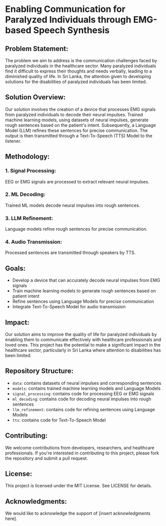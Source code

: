 # Enabling Communication for Paralyzed Individuals through EMG-based Speech Synthesis

## Problem Statement:
The problem we aim to address is the communication challenges faced by paralyzed individuals in the healthcare sector. Many paralyzed individuals find it difficult to express their thoughts and needs verbally, leading to a diminished quality of life. In Sri Lanka, the attention given to developing solutions for the disabilities of paralyzed individuals has been limited.

## Solution Overview:
Our solution involves the creation of a device that processes EMG signals from paralyzed individuals to decode their neural impulses. Trained machine learning models, using datasets of neural impulses, generate rough sentences based on the patient's intent. Subsequently, a Language Model (LLM) refines these sentences for precise communication. The output is then transmitted through a Text-To-Speech (TTS) Model to the listener.

## Methodology:

### 1. Signal Processing:
EEG or EMG signals are processed to extract relevant neural impulses.

### 2. ML Decoding:
Trained ML models decode neural impulses into rough sentences.

### 3. LLM Refinement:
Language models refine rough sentences for precise communication.

### 4. Audio Transmission:
Processed sentences are transmitted through speakers by TTS.

## Goals:

* Develop a device that can accurately decode neural impulses from EMG signals
* Train machine learning models to generate rough sentences based on patient intent
* Refine sentences using Language Models for precise communication
* Integrate Text-To-Speech Model for audio transmission

## Impact:
Our solution aims to improve the quality of life for paralyzed individuals by enabling them to communicate effectively with healthcare professionals and loved ones. This project has the potential to make a significant impact in the healthcare sector, particularly in Sri Lanka where attention to disabilities has been limited.

## Repository Structure:

* `data`: contains datasets of neural impulses and corresponding sentences
* `models`: contains trained machine learning models and Language Models
* `signal_processing`: contains code for processing EEG or EMG signals
* `ml_decoding`: contains code for decoding neural impulses into rough sentences
* `llm_refinement`: contains code for refining sentences using Language Models
* `tts`: contains code for Text-To-Speech Model

## Contributing:
We welcome contributions from developers, researchers, and healthcare professionals. If you're interested in contributing to this project, please fork the repository and submit a pull request.

## License:
This project is licensed under the MIT License. See LICENSE for details.

## Acknowledgments:
We would like to acknowledge the support of [insert acknowledgments here].

